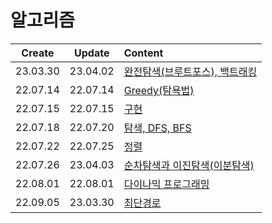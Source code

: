 # 알고리즘

|  Create  |  Update  | Content                                            |
| :------: | :------: | :------------------------------------------------- |
| 23.03.30 | 23.04.02 | [완전탐색(브루트포스), 백트래킹](./Brute-force.md) |
| 22.07.14 | 22.07.14 | [Greedy(탐욕법)](./greedy.md)                      |
| 22.07.15 | 22.07.15 | [구현](./implementation.md)                        |
| 22.07.18 | 22.07.20 | [탐색, DFS, BFS](./search%2Cdfs%2Cbfs.md)          |
| 22.07.22 | 22.07.25 | [정렬](./sort.md)                                  |
| 22.07.26 | 23.04.03 | [순차탐색과 이진탐색(이분탐색)](./binarySearch.md) |
| 22.08.01 | 22.08.01 | [다이나믹 프로그래밍](./dp.md)                     |
| 22.09.05 | 23.03.30 | [최단경로](./shortestPath.md)                      |
